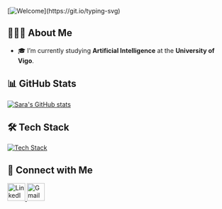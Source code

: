 [![Welcome](https://readme-typing-svg.demolab.com?font=Fira+Code&pause=1000&color=FF1493&width=435&lines=Welcome+to+my+profile!;I'm+an+AI+enthusiast!)](https://git.io/typing-svg)


## 👩🏼‍💻 About Me

- 🎓 I’m currently studying **Artificial Intelligence** at the **University of Vigo**.

## 📊 GitHub Stats

<p align="left">
  <a href="https://github.com/saraportto">
    <img src="https://github-readme-stats.vercel.app/api?username=saraportto&show_icons=true&theme=transparent&title_color=FF1493&icon_color=FF1493&text_color=FFFFFF" alt="Sara's GitHub stats"/>
  </a>
</p>



## 🛠️ Tech Stack

<p align="left">
  <a href="https://skillicons.dev">
    <img src="https://skillicons.dev/icons?i=python,vscode,sklearn,java" alt="Tech Stack" />
  </a>
</p>

## 🤝 Connect with Me

<p align="left">
  <a href="https://www.linkedin.com/in/sara-porto-%C3%A1lvarez-aba103355/">
    <img src="https://skillicons.dev/icons?i=linkedin" alt="LinkedIn" width="40" height="40"/>
  </a>
  <a href="mailto:saraportoalvarez@gmail.com">
    <img src="https://skillicons.dev/icons?i=gmail" alt="Gmail" width="40" height="40"/>
  </a>
</p>
